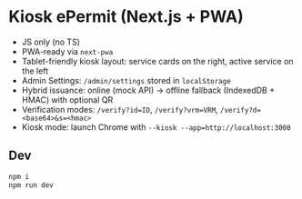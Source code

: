 # Kiosk ePermit (Next.js + PWA)

- JS only (no TS)
- PWA-ready via `next-pwa`
- Tablet-friendly kiosk layout: service cards on the right, active service on the left
- Admin Settings: `/admin/settings` stored in `localStorage`
- Hybrid issuance: online (mock API) → offline fallback (IndexedDB + HMAC) with optional QR
- Verification modes: `/verify?id=ID`, `/verify?vrm=VRM`, `/verify?d=<base64>&s=<hmac>`
- Kiosk mode: launch Chrome with `--kiosk --app=http://localhost:3000`

## Dev
```bash
npm i
npm run dev
```
